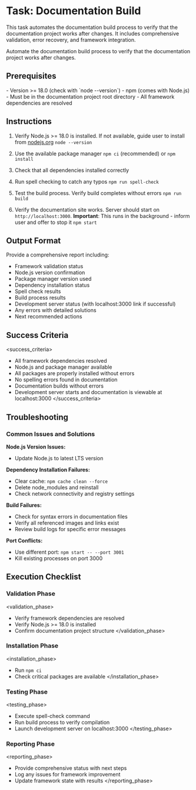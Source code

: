 # Task: Documentation Build

This task automates the documentation build process to verify that the documentation project works after changes. It includes comprehensive validation, error recovery, and framework integration.

Automate the documentation build process to verify that the documentation project works after changes.

## Prerequisites

<prerequisites>
- Version >= 18.0 (check with `node --version`)
- npm (comes with Node.js)
- Must be in the documentation project root directory
- All framework dependencies are resolved
</prerequisites>

## Instructions

<instructions>

1. Verify Node.js >= 18.0 is installed. If not available, guide user to install from [nodejs.org](https://nodejs.org/)
   `node --version`

2. Use the available package manager
  `npm ci` (recommended) or `npm install`

3. Check that all dependencies installed correctly

4. Run spell checking to catch any typos
   `npm run spell-check`

5. Test the build process. Verify build completes without errors
   `npm run build`

6. Verify the documentation site works. Server should start on `http://localhost:3000`. **Important**: This runs in the background - inform user and offer to stop it
   `npm start`
</instructions>

## Output Format

Provide a comprehensive report including:
- Framework validation status
- Node.js version confirmation
- Package manager version used
- Dependency installation status
- Spell check results
- Build process results
- Development server status (with localhost:3000 link if successful)
- Any errors with detailed solutions
- Next recommended actions

## Success Criteria

<success_criteria>
- All framework dependencies resolved
- Node.js and package manager available
- All packages are properly installed without errors
- No spelling errors found in documentation
- Documentation builds without errors
- Development server starts and documentation is viewable at localhost:3000
</success_criteria>

## Troubleshooting

### Common Issues and Solutions

**Node.js Version Issues:**
- Update Node.js to latest LTS version

**Dependency Installation Failures:**
- Clear cache: `npm cache clean --force`
- Delete node_modules and reinstall
- Check network connectivity and registry settings

**Build Failures:**
- Check for syntax errors in documentation files
- Verify all referenced images and links exist
- Review build logs for specific error messages

**Port Conflicts:**
- Use different port: `npm start -- --port 3001`
- Kill existing processes on port 3000

## Execution Checklist

### Validation Phase

<validation_phase>
- Verify framework dependencies are resolved
- Verify Node.js >= 18.0 is installed
- Confirm documentation project structure
</validation_phase>

### Installation Phase

<installation_phase>
- Run `npm ci`
- Check critical packages are available
</installation_phase>

### Testing Phase

<testing_phase>
- Execute spell-check command
- Run build process to verify compilation
- Launch development server on localhost:3000
</testing_phase>

### Reporting Phase

<reporting_phase>
- Provide comprehensive status with next steps
- Log any issues for framework improvement
- Update framework state with results
</reporting_phase>
